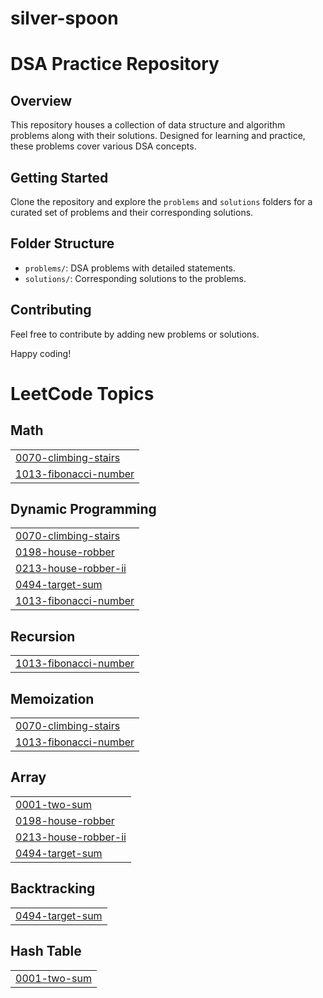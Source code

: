 # silver-spoon
# DSA Practice Repository

## Overview

This repository houses a collection of data structure and algorithm problems along with their solutions.
Designed for learning and practice, these problems cover various DSA concepts.

## Getting Started

Clone the repository and explore the `problems` and `solutions` folders for a curated set of problems and their corresponding solutions.

## Folder Structure

- `problems/`: DSA problems with detailed statements.
- `solutions/`: Corresponding solutions to the problems.

## Contributing

Feel free to contribute by adding new problems or solutions. 

Happy coding!

<!---LeetCode Topics Start-->
# LeetCode Topics
## Math
|  |
| ------- |
| [0070-climbing-stairs](https://github.com/shivani3200/silver-spoon/tree/master/0070-climbing-stairs) |
| [1013-fibonacci-number](https://github.com/shivani3200/silver-spoon/tree/master/1013-fibonacci-number) |
## Dynamic Programming
|  |
| ------- |
| [0070-climbing-stairs](https://github.com/shivani3200/silver-spoon/tree/master/0070-climbing-stairs) |
| [0198-house-robber](https://github.com/shivani3200/silver-spoon/tree/master/0198-house-robber) |
| [0213-house-robber-ii](https://github.com/shivani3200/silver-spoon/tree/master/0213-house-robber-ii) |
| [0494-target-sum](https://github.com/shivani3200/silver-spoon/tree/master/0494-target-sum) |
| [1013-fibonacci-number](https://github.com/shivani3200/silver-spoon/tree/master/1013-fibonacci-number) |
## Recursion
|  |
| ------- |
| [1013-fibonacci-number](https://github.com/shivani3200/silver-spoon/tree/master/1013-fibonacci-number) |
## Memoization
|  |
| ------- |
| [0070-climbing-stairs](https://github.com/shivani3200/silver-spoon/tree/master/0070-climbing-stairs) |
| [1013-fibonacci-number](https://github.com/shivani3200/silver-spoon/tree/master/1013-fibonacci-number) |
## Array
|  |
| ------- |
| [0001-two-sum](https://github.com/shivani3200/silver-spoon/tree/master/0001-two-sum) |
| [0198-house-robber](https://github.com/shivani3200/silver-spoon/tree/master/0198-house-robber) |
| [0213-house-robber-ii](https://github.com/shivani3200/silver-spoon/tree/master/0213-house-robber-ii) |
| [0494-target-sum](https://github.com/shivani3200/silver-spoon/tree/master/0494-target-sum) |
## Backtracking
|  |
| ------- |
| [0494-target-sum](https://github.com/shivani3200/silver-spoon/tree/master/0494-target-sum) |
## Hash Table
|  |
| ------- |
| [0001-two-sum](https://github.com/shivani3200/silver-spoon/tree/master/0001-two-sum) |
<!---LeetCode Topics End-->